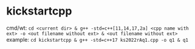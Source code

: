 # kickstartcpp
cmd/wt: `cd <current dir> & g++ -std=c++[11,14,17,2a] <cpp name with ext> -o <out filename without ext> & <out filename without ext>`  
example: `cd kickstartcpp & g++ -std=c++17 ks2022rAq1.cpp -o q1 & q1`
